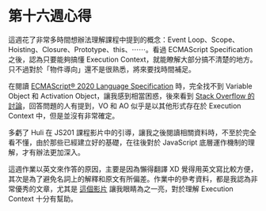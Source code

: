 # 第十六週心得

這週花了非常多時間想辦法理解課程中提到的概念：Event Loop、Scope、Hoisting、Closure、Prototype、this、⋯⋯。看過 ECMAScript Specification 之後，認為只要能夠搞懂 Execution Context，就能瞭解大部分搞不清楚的地方。只不過對於「物件導向」還不是很熟悉，將來要找時間補足。

在閱讀 [ECMAScript® 2020 Language Specification](https://www.ecma-international.org/ecma-262/11.0/) 時，完全找不到 Variable Object 和 Activation Object，讓我感到相當困惑，後來看到 [Stack Overflow 的討論](https://stackoverflow.com/questions/20139050/what-really-is-a-declarative-environment-record-and-how-does-it-differ-from-an-a)，回答問題的人有提到，VO 和 AO 似乎是以其他形式存在於 Execution Context 中，但是並沒有非常確定。

多虧了 Huli 在 JS201 課程影片中的引導，讓我之後閱讀相關資料時，不至於完全看不懂，由於那些已經建立好的基礎，在往後對於 JavaScript 底層運作機制的理解，才有辦法更加深入。

這週作業以英文來作答的原因，主要是因為懶得翻譯 XD 覺得用英文寫比較方便，其次是為了避免名詞上的解釋和原文有所偏差。作業中的參考資料，都是我認為非常優秀的文章，尤其是 [這個影片](https://www.youtube.com/watch?v=Nt-qa_LlUH0&ab_channel=uidotdev) 讓我眼睛為之一亮，對於理解 Execution Context 十分有幫助。
